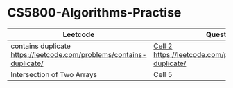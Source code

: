 # CS5800-Algorithms-Practise


| Leetcode | Question | 
| -------- | -------- | 
| contains duplicate https://leetcode.com/problems/contains-duplicate/   | [Cell 2 ](https://leetcode.com/problems/contains-duplicate/)https://leetcode.com/problems/contains-duplicate/  | 
| Intersection of Two Arrays  | Cell 5   |

